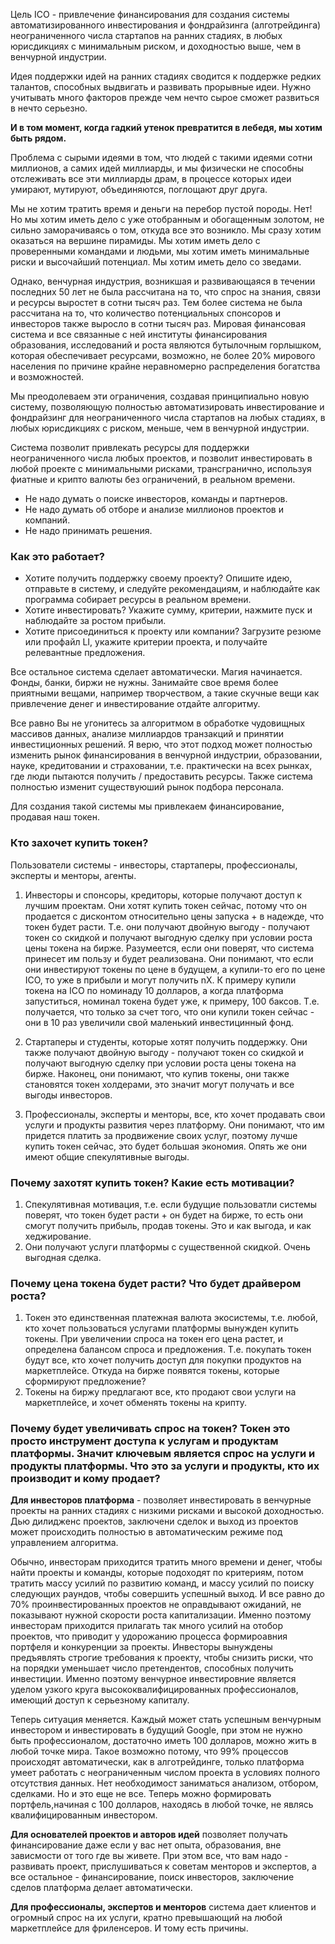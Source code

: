 
Цель ICO - привлечение финансирования для создания системы автоматизированного инвестирования и фондрайзинга (алготрейдинга) неограниченного числа стартапов на ранних стадиях, в любых юрисдикциях с минимальным риском, и доходностью выше, чем в венчурной индустрии. 

Идея поддержки идей на ранних стадиях сводится к поддержке редких талантов, способных выдвигать и развивать прорывные идеи. Нужно учитывать много факторов прежде чем нечто сырое сможет развиться в нечто серьезно.

**И в том момент, когда гадкий утенок превратится в лебедя, мы хотим быть рядом.**

Проблема с сырыми идеями в том, что людей с такими идеями сотни миллионов, а самих идей миллиарды, и мы физически не способны отслеживать все эти миллиарды драм, в процессе которых идеи умирают, мутируют, объединяются, поглощают друг друга. 

Мы не хотим тратить время и деньги на перебор пустой породы. Нет! Но мы хотим иметь дело с уже отобранным и обогащенным золотом, не сильно заморачиваясь о том, откуда все это возникло. Мы сразу хотим оказаться на вершине пирамиды. Мы хотим иметь дело с проверенными командами и людьми, мы хотим иметь минимальные риски и высочайший потенциал. Мы хотим иметь дело со зведами.

Однако, венчурная индустрия, возникшая и развивающаяся в течении последних 50 лет не была рассчитана на то, что спрос на знания, связи и ресурсы выростет в сотни тысяч раз. Тем более система не была рассчитана на то, что количество потенциальных спонсоров и инвесторов также выросло в сотни тысяч раз. Мировая финансовая система и все связанные с ней институты финансирования образования, исследований и роста являются бутылочным горлышком, которая обеспечивает ресурсами, возможно, не более 20% мирового населения по причине крайне неравномерно распределения богатства и возможностей.

Мы преодолеваем эти ограничения, создавая принципиально новую систему, позволяющую полностью автоматизировать инвестирование и фондрайзинг для неограниченного числа стартапов на любых стадиях, в любых юрисдикциях с риском, меньше, чем в венчурной индустрии. 

Система позволит привлекать ресурсы для поддержки неограниченного числа любых проектов, и позволит инвестировать в любой проекте с минимальными рисками, трансгранично, используя фиатные и крипто валюты без ограничений, в реальном времени. 

* Не надо думать о поиске инвесторов, команды и партнеров. 
* Не надо думать об отборе и анализе миллионов проектов и компаний. 
* Не надо принимать решения.

### Как это работает?

* Хотите получить поддержку своему проекту? Опишите идею, отправьте в систему, и следуйте рекомендациям, и наблюдайте как программа собирает ресурсы в реальном времени.
* Хотите инвестировать? Укажите сумму, критерии, нажмите пуск и наблюдайте за ростом прибыли.
* Хотите присоединиться к проекту или компании? Загрузите резюме или профайл LI, укажите критерии проекта, и получайте релевантные предложения.

Все остальное система сделает автоматически. Магия начинается. Фонды, банки, биржи не нужны. Занимайте свое время более приятными вещами, например творчеством, а такие скучные вещи как привлечение денег и инвестирование отдайте алгоритму.

Все равно Вы не угонитесь за алгоритмом в обработке чудовищных массивов данных, анализе миллиардов транзакций и принятии инвестиционных решений. Я верю, что этот подход может полностью изменить рынок финансирования в венчурной индустрии, образовании, науке, кредитовании и страховании, т.е. практически на всех рынках, где люди пытаются получить / предоставить ресурсы. Также система полностью изменит существуюший рынок подбора персонала.

Для создания такой системы мы привлекаем финансирование, продавая наш токен.

### Кто захочет купить токен? 

Пользователи системы - инвесторы, стартаперы, профессионалы, эксперты и менторы, агенты.

1. Инвесторы и спонсоры, кредиторы, которые получают доступ к лучшим проектам. Они хотят купить токен сейчас, потому что он продается с дисконтом относительно цены запуска + в надежде, что токен будет расти. Т.е. они получают двойную выгоду - получают токен со скидкой и получают выгодную сделку при условии роста цены токена на бирже. Разумеется, если они поверят, что система принесет им пользу и будет реализована. Они понимают, что если они инвестируют токены по цене в будущем, а купили-то его по цене ICO, то уже в прибыли и могут получить nX. К примеру купили токена на ICO по номинаду 10 долларов, а когда платформа запуститься, номинал токена будет уже, к примеру, 100 баксов. Т.е. получается, что только за счет того, что они купили токен сейчас - они в 10 раз увеличили свой маленький инвестицинный фонд.

2. Стартаперы и студенты, которые хотят получить поддержку. Они также получают двойную выгоду - получают токен со скидкой и получают выгодную сделку при условии роста цены токена на бирже. Наконец, они понимают, что купив токены, они также становятся токен холдерами, это значит могут получать и все выгоды инвесторов.

3. Профессионалы, эксперты и менторы, все, кто хочет продавать свои услуги и продукты развития через платформу. Они понимают, что им придется платить за продвижение своих услуг, поэтому лучше купить токен сейчас, это будет большая экономия. Опять же они имеют общие спекулятивные выгоды.

### Почему захотят купить токен? Какие есть мотивации?

1. Спекулятивная мотивация, т.е. если будущие пользоватли системы поверят, что токен будет расти + он будет на бирже, то есть они смогут получить прибыль, продав токены. Это и как выгода, и как хеджирование.
2. Они получают услуги платформы с существенной скидкой. Очень выгодная сделка.

### Почему цена токена будет расти? Что будет драйвером роста?

1. Токен это единственная платежная валюта экосистемы, т.е. любой, кто хочет пользоваться услугами платформы вынужден купить токены. При увеличении спроса на токен его цена растет, и определена балансом спроса и предложения. Т.е. покупать токен будут все, кто хочет получить доступ для покупки продуктов на маркетплейсе. Откуда на бирже появятся токены, которые сформируют предложение?
2. Токены на биржу предлагают все, кто продают свои услуги на маркетплейсе, и хочет обменять токены на крипту.

### Почему будет увеличивать спрос на токен? Токен это просто инструмент доступа к услугам и продуктам платформы. Значит ключевым является спрос на услуги и продукты платформы. Что это за услуги и продукты, кто их производит и кому продает?

**Для инвесторов платформа** - позволяет инвестировать в венчурные проекты на ранних стадиях с низкими рисками и высокой доходностью. Дью дилидженс проектов, заключени сделок и выход из проектов может происходить полностью в автоматическим режиме под управлением алгоритма. 

Обычно, инвесторам приходится тратить много времени и денег, чтобы найти проекты и команды, которые подоходят по критериям, потом тратить массу усилий по развитию команд, и массу усилий по поиску следующих раундов, чтобы совершить успешный выход. И все равно до 70% проинвестированных проектов не оправдывают ожиданий, не показывают нужной скорости роста капитализации. Именно поэтому инвесторам приходится прилагать так много усилий на отобор проектов, что приводит у удорожанию процесса формироавния портфеля и конкуренции за проекты. Инвесторы вынуждены предъявлять строгие требования к проекту, чтобы снизить риски, что на порядки уменьшает число претендентов, способных получить инвестиции. Именно поэтому венчурное инвестировние является уделом узкого круга высококвалифицированных профессионалов, имеющий доступ к серьезному капиталу.

Теперь ситуация меняется. Каждый может стать успешным венчурным инвестором и инвестировать в будущий Google, при этом не нужно быть профессионалом, достаточно иметь 100 долларов, можно жить в любой точке мира. Такое возможно потому, что 99% процессов происходят автоматически, как в алготрейдинге, только платформа умеет работать с неограниченным числом проекта в условиях полного отсутствия данных. Нет необходимост заниматься анализом, отбором, сделками. Но и это еще не все. Теперь можно формировать портфель,начиная с 100 долларов, находясь в любой точке, не являсь квалифицированным инвестором.

**Для основателей проектов и авторов идей** позволяет получать финансирование даже если у вас нет опыта, образования, вне зависмости от того где вы живете. При этом все, что вам надо - развивать проект, прислушиваться к советам менторов и экспертов, а все остальное - финансирование, поиск инвесторов, заключение сделов платформа делает автоматически.

**Для профессионалы, экспертов и менторов** система дает клиентов и огромный спрос на их услуги, кратно превышающий на любой маркетплейсе для фриленсеров. И тому есть причины.


